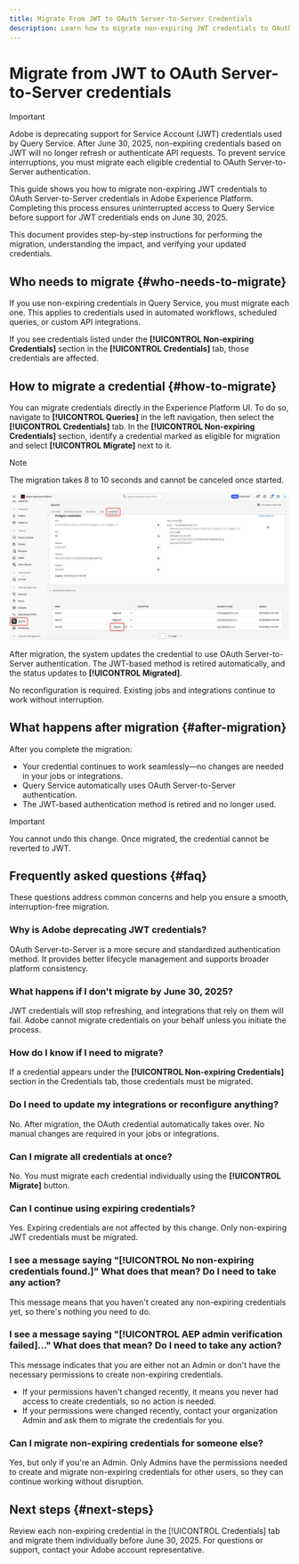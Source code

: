 ```yaml
---
title: Migrate From JWT to OAuth Server-to-Server Credentials
description: Learn how to migrate non-expiring JWT credentials to OAuth Server-to-Server credentials in Adobe Experience Platform to maintain secure, uninterrupted access to Query Service before support for JWT ends on June 30, 2025. This guide provides step-by-step instructions, explains post-migration behavior, and answers common questions.
---
```

# Migrate from JWT to OAuth Server-to-Server credentials

>[!IMPORTANT]
>
>Adobe is deprecating support for Service Account (JWT) credentials used by Query Service. After June 30, 2025, non-expiring credentials based on JWT will no longer refresh or authenticate API requests. To prevent service interruptions, you must migrate each eligible credential to OAuth Server-to-Server authentication.

This guide shows you how to migrate non-expiring JWT credentials to OAuth Server-to-Server credentials in Adobe Experience Platform. Completing this process ensures uninterrupted access to Query Service before support for JWT credentials ends on June 30, 2025.

This document provides step-by-step instructions for performing the migration, understanding the impact, and verifying your updated credentials.

## Who needs to migrate {#who-needs-to-migrate}

If you use non-expiring credentials in Query Service, you must migrate each one. This applies to credentials used in automated workflows, scheduled queries, or custom API integrations.

If you see credentials listed under the **[!UICONTROL Non-expiring Credentials]** section in the **[!UICONTROL Credentials]** tab, those credentials are affected.

## How to migrate a credential {#how-to-migrate}

You can migrate credentials directly in the Experience Platform UI. To do so, navigate to **[!UICONTROL Queries]** in the left navigation, then select the **[!UICONTROL Credentials]** tab. In the **[!UICONTROL Non-expiring Credentials]** section, identify a credential marked as eligible for migration and select **[!UICONTROL Migrate]** next to it.

>[!NOTE]
>
>The migration takes 8 to 10 seconds and cannot be canceled once started.

![The Query Service Credentials workspace with Queries, Credentials, and Migrate highlighted.](../images/ui/migrate-jwt-to-oauth/migrate.png)

After migration, the system updates the credential to use OAuth Server-to-Server authentication. The JWT-based method is retired automatically, and the status updates to **[!UICONTROL Migrated]**.

No reconfiguration is required. Existing jobs and integrations continue to work without interruption.

## What happens after migration {#after-migration}

After you complete the migration:

- Your credential continues to work seamlessly—no changes are needed in your jobs or integrations.
- Query Service automatically uses OAuth Server-to-Server authentication.
- The JWT-based authentication method is retired and no longer used.

>[!IMPORTANT]
>
>You cannot undo this change. Once migrated, the credential cannot be reverted to JWT.

## Frequently asked questions {#faq}

These questions address common concerns and help you ensure a smooth, interruption-free migration.

### Why is Adobe deprecating JWT credentials?

OAuth Server-to-Server is a more secure and standardized authentication method. It provides better lifecycle management and supports broader platform consistency.

### What happens if I don't migrate by June 30, 2025?

JWT credentials will stop refreshing, and integrations that rely on them will fail. Adobe cannot migrate credentials on your behalf unless you initiate the process.

### How do I know if I need to migrate?

If a credential appears under the **[!UICONTROL Non-expiring Credentials]** section in the Credentials tab, those credentials must be migrated.

### Do I need to update my integrations or reconfigure anything?

No. After migration, the OAuth credential automatically takes over. No manual changes are required in your jobs or integrations.

### Can I migrate all credentials at once?

No. You must migrate each credential individually using the **[!UICONTROL Migrate]** button.

### Can I continue using expiring credentials?

Yes. Expiring credentials are not affected by this change. Only non-expiring JWT credentials must be migrated.

### I see a message saying "[!UICONTROL No non-expiring credentials found.]" What does that mean? Do I need to take any action?

This message means that you haven't created any non-expiring credentials yet, so there's nothing you need to do.

### I see a message saying "[!UICONTROL AEP admin verification failed]..." What does that mean? Do I need to take any action?

This message indicates that you are either not an Admin or don't have the necessary permissions to create non-expiring credentials.

- If your permissions haven't changed recently, it means you never had access to create credentials, so no action is needed.
- If your permissions were changed recently, contact your organization Admin and ask them to migrate the credentials for you.

### Can I migrate non-expiring credentials for someone else?

Yes, but only if you're an Admin. Only Admins have the permissions needed to create and migrate non-expiring credentials for other users, so they can continue working without disruption.

## Next steps {#next-steps}

Review each non-expiring credential in the [!UICONTROL Credentials] tab and migrate them individually before June 30, 2025. For questions or support, contact your Adobe account representative.
